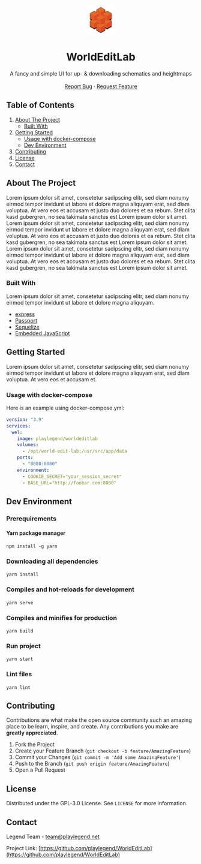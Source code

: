 <!-- PROJECT SHIELDS -->


<!-- PROJECT LOGO -->
<p align="center">
  <a href="https://github.com/playlegend/WorldEditLab">
    <img src="public/images/logo.png" alt="Logo" width="80" height="80">
  </a>
</p>

<h1 align="center">WorldEditLab</h1>
<p align="center">
    A fancy and simple UI for up- & downloading schematics and heightmaps
    <br />
    <br />
    <a href="https://github.com/playlegend/WorldEditLab/issues/new?assignees=&labels=bug&template=bug_report.md">Report Bug</a>
    ·
    <a href="https://github.com/playlegend/WorldEditLab/issues/new?assignees=&labels=enhancement&template=feature_request.md">Request Feature</a>
</p>


<!-- TABLE OF CONTENTS -->

## Table of Contents</summary>

<ol>
  <li>
    <a href="#about-the-project">About The Project</a>
    <ul>
      <li><a href="#built-with">Built With</a></li>
    </ul>
  </li>
  <li>
    <a href="#getting-started">Getting Started</a>
    <ul>
      <li><a href="#usage-with-docker-compose">Usage with docker-compose</a></li>
      <li><a href="#dev-environment">Dev Environment</a></li>
    </ul>
  </li>
  <li><a href="#contributing">Contributing</a></li> 
  <li><a href="#license">License</a></li>
  <li><a href="#contact">Contact</a></li>
</ol>

<!-- ABOUT THE PROJECT -->

## About The Project

Lorem ipsum dolor sit amet, consetetur sadipscing elitr, sed diam nonumy eirmod tempor invidunt ut
labore et dolore magna aliquyam erat, sed diam voluptua. At vero eos et accusam et justo duo dolores
et ea rebum. Stet clita kasd gubergren, no sea takimata sanctus est Lorem ipsum dolor sit amet.
Lorem ipsum dolor sit amet, consetetur sadipscing elitr, sed diam nonumy eirmod tempor invidunt ut
labore et dolore magna aliquyam erat, sed diam voluptua. At vero eos et accusam et justo duo dolores
et ea rebum. Stet clita kasd gubergren, no sea takimata sanctus est Lorem ipsum dolor sit amet.
Lorem ipsum dolor sit amet, consetetur sadipscing elitr, sed diam nonumy eirmod tempor invidunt ut
labore et dolore magna aliquyam erat, sed diam voluptua. At vero eos et accusam et justo duo dolores
et ea rebum. Stet clita kasd gubergren, no sea takimata sanctus est Lorem ipsum dolor sit amet.

### Built With

Lorem ipsum dolor sit amet, consetetur sadipscing elitr, sed diam nonumy eirmod tempor invidunt ut
labore et dolore magna aliquyam.

* [express](https://www.npmjs.com/package/express)
* [Passport](https://www.npmjs.com/package/passport)
* [Sequelize](https://www.npmjs.com/package/sequelize)
* [Embedded JavaScript](https://www.npmjs.com/package/ejs)

<!-- GETTING STARTED -->

## Getting Started

Lorem ipsum dolor sit amet, consetetur sadipscing elitr, sed diam nonumy eirmod tempor invidunt ut
labore et dolore magna aliquyam erat, sed diam voluptua. At vero eos et accusam et.

### Usage with docker-compose

Here is an example using docker-compose.yml:

```yaml
version: "3.9"
services:
  wel:
    image: playlegend/worldeditlab
    volumes:
      - /opt/world-edit-lab:/usr/src/app/data
    ports:
      - "8080:8080"
    environment:
      - COOKIE_SECRET="your_session_secret"
      - BASE_URL="http://foobar.com:8080"     
 ```

## Dev Environment

### Prerequirements

#### Yarn package manager

```shell
npm install -g yarn
```

### Downloading all dependencies

```shell
yarn install
```

### Compiles and hot-reloads for development

```shell
yarn serve
```

### Compiles and minifies for production

```shell
yarn build
```

### Run project

```shell
yarn start
```

### Lint files

```shell
yarn lint
```

<!-- CONTRIBUTING -->

## Contributing

Contributions are what make the open source community such an amazing place to be learn, inspire,
and create. Any contributions you make are **greatly appreciated**.

1. Fork the Project
2. Create your Feature Branch (`git checkout -b feature/AmazingFeature`)
3. Commit your Changes (`git commit -m 'Add some AmazingFeature'`)
4. Push to the Branch (`git push origin feature/AmazingFeature`)
5. Open a Pull Request

<!-- LICENSE -->

## License

Distributed under the GPL-3.0 License. See `LICENSE` for more information.

<!-- CONTACT -->

## Contact

Legend Team - team@playlegend.net

Project
Link: [https://github.com/playlegend/WorldEditLab](https://github.com/playlegend/WorldEditLab)
